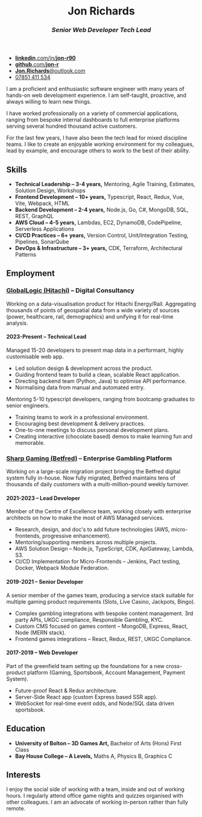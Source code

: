 <main>
<header>

# Jon Richards

### _Senior Web Developer_ _Tech Lead_

</header>

<nav class="contact">

- [**linkedin**.com/in/**jon-r90**](https://www.linkedin.com/in/jon-r90/)
- [**github**.com/**jon-r**](https://github.com/jon-r/)
- [**Jon.Richards**@outlook.com](mailto:jon.richards@outlook.com)
- [07851 411 534](tel:+447851411534)

</nav>

<section class="about">

I am a proficient and enthusiastic software engineer with many years of hands-on web development experience. I am
self-taught, proactive, and always willing to learn new things.

I have worked professionally on a variety of commercial applications, ranging from bespoke internal dashboards to full
enterprise platforms serving several hundred thousand active customers.

For the last few years, I have also been the tech lead for mixed discipline teams. I like to create an enjoyable working
environment for my colleagues, lead by example, and encourage others to work to the best of their ability.

</section>

<section class="skills">

## Skills

- **Technical Leadership – 3-4 years,**
  Mentoring, Agile Training, Estimates, Solution Design, Workshops
- **Frontend Development – 10+ years,**
  Typescript, React, Redux, Vue, Vite, Webpack, HTML
- **Backend Development – 2-4 years,**
  Node.js, Go, C#, MongoDB, SQL, REST, GraphQL
- **AWS Cloud – 4-5 years,**
  Lambdas, EC2, DynamoDB, CodePipeline, Serverless Applications
- **CI/CD Practices – 6+ years,**
  Version Control, Unit/Integration Testing, Pipelines, SonarQube
- **DevOps & Infrastructure – 3+ years,**
  CDK, Terraform, Architectural Patterns

</section>

<section class="jobs">

## Employment

### [GlobalLogic (Hitachi)](https://www.globallogic.com/) – Digital Consultancy

Working on a data-visualisation product for Hitachi Energy/Rail. Aggregating thousands of points of geospatial data from
a wide variety of sources (power, healthcare, rail, demographics) and unifying it for real-time analysis.

#### 2023-Present – Technical Lead

Managed 15-20 developers to present map data in a performant, highly customisable web app.

- Led solution design & development across the product.
- Guiding frontend team to build a clean, scalable React application.
- Directing backend team (Python, Java) to optimise API performance.
- Normalising data from manual and automated entry.

Mentoring 5-10 typescript developers, ranging from bootcamp graduates to senior engineers.

- Training teams to work in a professional environment.
- Encouraging best development & delivery practices.
- One-to-one meetings to discuss personal development plans.
- Creating interactive (chocolate based) demos to make learning fun and memorable.

<div class="page-break" role="presentation"></div>

### [Sharp Gaming (Betfred)](https://www.betfred.com/) – Enterprise Gambling Platform

Working on a large-scale migration project bringing the Betfred digital system fully in-house. Now fully migrated,
Betfred maintains tens of thousands of daily customers with a multi-million-pound weekly turnover.

#### 2021-2023 – Lead Developer

Member of the Centre of Excellence team, working closely with enterprise architects on how to make the most of AWS
Managed services.

- Research, design, and doc's to add future technologies (AWS, micro-frontends, progressive enhancement).
- Mentoring/supporting members across multiple projects.
- AWS Solution Design – Node.js, TypeScript, CDK, ApiGateway, Lambda, S3.
- CI/CD Implementation for Micro-Frontends – Jenkins, Pact testing, Docker, Webpack Module Federation.

#### 2019-2021 – Senior Developer

A senior member of the games team, producing a service stack suitable for multiple gaming product requirements (Slots,
Live Casino, Jackpots, Bingo).

- Complex gambling integrations with bespoke content management. 3rd party APIs, UKGC compliance, Responsible Gambling,
  KYC.
- Custom CMS focused on games content – MongoDB, Express, React, Node (MERN stack).
- Frontend games integrations – React, Redux, REST, UKGC Compliance.

#### 2017-2019 – Web Developer

Part of the greenfield team setting up the foundations for a new cross-product platform (Gaming, Sportsbook, Account
Management, Payment System).

- Future-proof React & Redux architecture.
- Server-Side React app (custom Express based SSR app).
- WebSocket for real-time event odds, and Node/SQL data driven sportsbook.

</section>

<section class="education" >

## Education

- **University of Bolton – 3D Games Art,**
  Bachelor of Arts (Hons) First Class
- **Bay House College – A Levels,**
  Maths A, Physics B, Graphics C

</section>

<section class="interests">

## Interests

I enjoy the social side of working with a team, inside and out of working hours. I regularly attend office game nights
and quizzes organised with other colleagues. I am an advocate of working in-person rather than fully remote.



</section>

</main>
